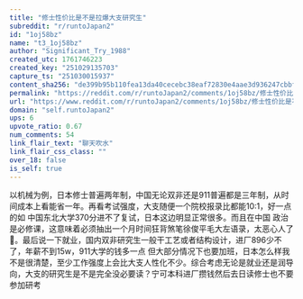 ```yaml
---
title: "修士性价比是不是拉爆大支研究生"
subreddit: "r/runtoJapan2"
id: "1oj58bz"
name: "t3_1oj58bz"
author: "Significant_Try_1988"
created_utc: 1761746223
created_key: "251029135703"
capture_ts: "251030015937"
content_sha256: "de399b95b110fea13da40cecebc38eaf72830e4aae3d936247cbbfb806c212fd"
permalink: "https://reddit.com/r/runtoJapan2/comments/1oj58bz/修士性价比是不是拉爆大支研究生/"
url: "https://www.reddit.com/r/runtoJapan2/comments/1oj58bz/修士性价比是不是拉爆大支研究生/"
domain: "self.runtoJapan2"
ups: 6
upvote_ratio: 0.67
num_comments: 54
link_flair_text: "聊天吹水"
link_flair_css_class: ""
over_18: false
is_self: true
---
```


以机械为例，日本修士普遍两年制，中国无论双非还是911普遍都是三年制，从时间成本上看能省一年。再看考试强度，大支随便一个院校报录比都能10:1，好一点的如
中国东北大学370分进不了复试，日本这边明显正常很多。而且在中国
政治是必修课，这意味着必须抽出一个月时间狂背煞笔徐俊平毛大左语录，太恶心人了🤢。最后说一下就业，国内双非研究生一般干工艺或者结构设计，进厂896少不了，年薪不到15w，911大学的钱多一点
但大部分情况下也要加班，日本怎么样我不是很清楚，至少工作强度上会比大支人性化不少。综合考虑无论是就业还是润导向，大支的研究生是不是完全没必要读？宁可本科进厂攒钱然后去日读修士也不要参加研考
